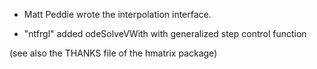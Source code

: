 - Matt Peddie wrote the interpolation interface.

- "ntfrgl" added odeSolveVWith with generalized step control function

(see also the THANKS file of the hmatrix package)

